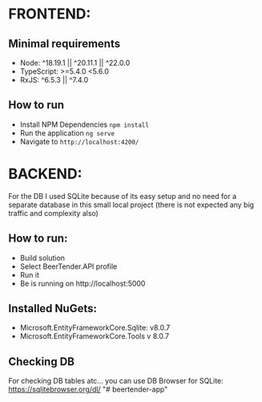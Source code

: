 # FRONTEND:

## Minimal requirements

- Node: ^18.19.1 || ^20.11.1 || ^22.0.0
- TypeScript: >=5.4.0 <5.6.0
- RxJS: ^6.5.3 || ^7.4.0

## How to run

- Install NPM Dependencies `npm install`
- Run the application `ng serve`
- Navigate to `http://localhost:4200/`

# BACKEND:

For the DB I used SQLite because of its easy setup and no need for a separate database in this small local project
(there is not expected any big traffic and complexity also)

## How to run:

- Build solution
- Select BeerTender.API profile
- Run it
- Be is running on http://localhost:5000

## Installed NuGets:

- Microsoft.EntityFrameworkCore.Sqlite: v8.0.7
- Microsoft.EntityFrameworkCore.Tools v 8.0.7

## Checking DB

For checking DB tables atc... you can use DB Browser for SQLite: https://sqlitebrowser.org/dl/
"# beertender-app" 
